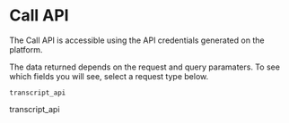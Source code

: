 Call API
========

The Call API is accessible using the API credentials generated on the
platform.


The data returned depends on the request and query paramaters. To see
which fields you will see, select a request type below.

`transcript_api`

transcript\_api
